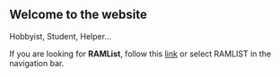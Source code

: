 ## Welcome to the website

Hobbyist, Student, Helper...



If you are looking for **RAMList**, follow this [link](/ramlist/) or select RAMLIST in the navigation bar. 
